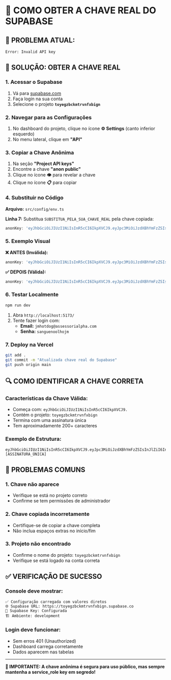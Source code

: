 # 🔑 COMO OBTER A CHAVE REAL DO SUPABASE

## 🚨 **PROBLEMA ATUAL:**
```
Error: Invalid API key
```

## 🔧 **SOLUÇÃO: OBTER A CHAVE REAL**

### **1. Acessar o Supabase**
1. Vá para [supabase.com](https://supabase.com)
2. Faça login na sua conta
3. Selecione o projeto **`toyegzbckmtrvnfxbign`**

### **2. Navegar para as Configurações**
1. No dashboard do projeto, clique no ícone **⚙️ Settings** (canto inferior esquerdo)
2. No menu lateral, clique em **"API"**

### **3. Copiar a Chave Anônima**
1. Na seção **"Project API keys"**
2. Encontre a chave **"anon public"**
3. Clique no ícone **👁️** para revelar a chave
4. Clique no ícone **📋** para copiar

### **4. Substituir no Código**

**Arquivo:** `src/config/env.ts`

**Linha 7:** Substitua `SUBSTITUA_PELA_SUA_CHAVE_REAL` pela chave copiada:

```typescript
anonKey: 'eyJhbGciOiJIUzI1NiIsInR5cCI6IkpXVCJ9.eyJpc3MiOiJzdXBhYmFzZSIsInJlZiI6InRveWVnemJja210cnZuZnhiaWduIiwicm9sZSI6ImFub24iLCJpYXQiOjE3MzQ5NzI5NzAsImV4cCI6MjA1MDU0ODk3MH0.SUA_CHAVE_REAL_AQUI',
```

### **5. Exemplo Visual**

**❌ ANTES (Inválida):**
```typescript
anonKey: 'eyJhbGciOiJIUzI1NiIsInR5cCI6IkpXVCJ9.eyJpc3MiOiJzdXBhYmFzZSIsInJlZiI6InRveWVnemJja210cnZuZnhiaWduIiwicm9sZSI6ImFub24iLCJpYXQiOjE3MzQ5NzI5NzAsImV4cCI6MjA1MDU0ODk3MH0.SUBSTITUA_PELA_SUA_CHAVE_REAL',
```

**✅ DEPOIS (Válida):**
```typescript
anonKey: 'eyJhbGciOiJIUzI1NiIsInR5cCI6IkpXVCJ9.eyJpc3MiOiJzdXBhYmFzZSIsInJlZiI6InRveWVnemJja210cnZuZnhiaWduIiwicm9sZSI6ImFub24iLCJpYXQiOjE3MzQ5NzI5NzAsImV4cCI6MjA1MDU0ODk3MH0.abc123def456ghi789jkl012mno345pqr678stu901vwx234yz',
```

### **6. Testar Localmente**

```bash
npm run dev
```

1. Abra `http://localhost:5173/`
2. Tente fazer login com:
   - **Email:** `jmhotdog@assessorialpha.com`
   - **Senha:** `sanguenoolhojm`

### **7. Deploy na Vercel**

```bash
git add .
git commit -m "Atualizada chave real do Supabase"
git push origin main
```

## 🔍 **COMO IDENTIFICAR A CHAVE CORRETA**

### **Características da Chave Válida:**
- Começa com: `eyJhbGciOiJIUzI1NiIsInR5cCI6IkpXVCJ9.`
- Contém o projeto: `toyegzbckmtrvnfxbign`
- Termina com uma assinatura única
- Tem aproximadamente 200+ caracteres

### **Exemplo de Estrutura:**
```
eyJhbGciOiJIUzI1NiIsInR5cCI6IkpXVCJ9.eyJpc3MiOiJzdXBhYmFzZSIsInJlZiI6InRveWVnemJja210cnZuZnhiaWduIiwicm9sZSI6ImFub24iLCJpYXQiOjE3MzQ5NzI5NzAsImV4cCI6MjA1MDU0ODk3MH0.[ASSINATURA_ÚNICA]
```

## 🚨 **PROBLEMAS COMUNS**

### **1. Chave não aparece**
- Verifique se está no projeto correto
- Confirme se tem permissões de administrador

### **2. Chave copiada incorretamente**
- Certifique-se de copiar a chave completa
- Não inclua espaços extras no início/fim

### **3. Projeto não encontrado**
- Confirme o nome do projeto: `toyegzbckmtrvnfxbign`
- Verifique se está logado na conta correta

## ✅ **VERIFICAÇÃO DE SUCESSO**

### **Console deve mostrar:**
```
✅ Configuração carregada com valores diretos
🌐 Supabase URL: https://toyegzbckmtrvnfxbign.supabase.co
🔑 Supabase Key: Configurada
🏗️ Ambiente: development
```

### **Login deve funcionar:**
- Sem erros 401 (Unauthorized)
- Dashboard carrega corretamente
- Dados aparecem nas tabelas

---

**🎯 IMPORTANTE: A chave anônima é segura para uso público, mas sempre mantenha a service_role key em segredo!**
